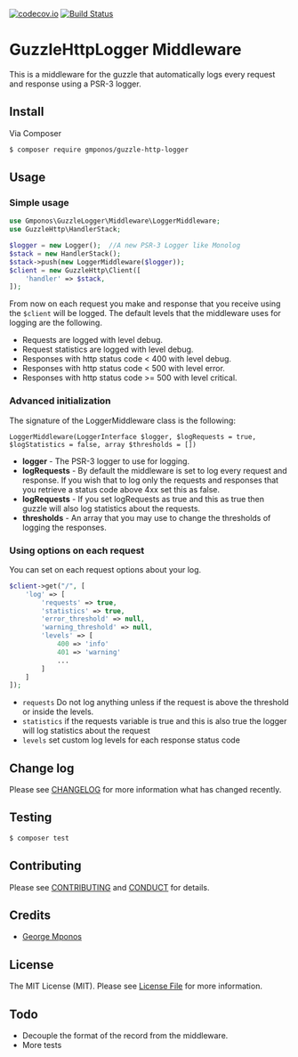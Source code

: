 [![codecov.io](https://codecov.io/github/gmponos/Guzzle-logger/coverage.svg?branch=master)](https://codecov.io/github/gmponos/Guzzle-logger?branch=master)
[![Build Status](https://travis-ci.org/gmponos/Guzzle-logger.svg?branch=master)](https://travis-ci.org/gmponos/Guzzle-logger)

# GuzzleHttpLogger Middleware

This is a middleware for the guzzle that automatically logs every request and response using a PSR-3 logger.

## Install

Via Composer

``` bash
$ composer require gmponos/guzzle-http-logger
```

## Usage

### Simple usage

``` php
use Gmponos\GuzzleLogger\Middleware\LoggerMiddleware;
use GuzzleHttp\HandlerStack;

$logger = new Logger();  //A new PSR-3 Logger like Monolog
$stack = new HandlerStack();
$stack->push(new LoggerMiddleware($logger));
$client = new GuzzleHttp\Client([
    'handler' => $stack,
]);
```

From now on each request you make and response that you receive using the ``$client`` will be logged.
The default levels that the middleware uses for logging are the following.

- Requests are logged with level debug.
- Request statistics are logged with level debug.
- Responses with http status code < 400 with level debug.
- Responses with http status code < 500 with level error.
- Responses with http status code >= 500 with level critical.

### Advanced initialization

The signature of the LoggerMiddleware class is the following:

``LoggerMiddleware(LoggerInterface $logger, $logRequests = true, $logStatistics = false, array $thresholds = [])``

- **logger** - The PSR-3 logger to use for logging.
- **logRequests** - By default the middleware is set to log every request and response. If you wish that to log only the requests and responses that you retrieve a status code above 4xx set this as false.
- **logRequests** - If you set logRequests as true and this as true then guzzle will also log statistics about the requests.
- **thresholds** - An array that you may use to change the thresholds of logging the responses. 

### Using options on each request

You can set on each request options about your log.

```php
$client->get("/", [
    'log' => [
        'requests' => true,
        'statistics' => true,
        'error_threshold' => null,
        'warning_threshold' => null,
        'levels' => [
            400 => 'info'
            401 => 'warning'
            ...
        ]
    ]
]);
```

- ``requests`` Do not log anything unless if the request is above the threshold or inside the levels.
- ``statistics`` if the requests variable is true and this is also true the logger will log statistics about the request
- ``levels`` set custom log levels for each response status code

## Change log

Please see [CHANGELOG](CHANGELOG.md) for more information what has changed recently.

## Testing

``` bash
$ composer test
```

## Contributing

Please see [CONTRIBUTING](CONTRIBUTING.md) and [CONDUCT](CONDUCT.md) for details.

## Credits

- [George Mponos](gmponos@gmail.com)

## License

The MIT License (MIT). Please see [License File](LICENSE.md) for more information.

## Todo
 - Decouple the format of the record from the middleware.
 - More tests
